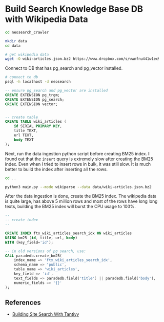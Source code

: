 # Build Search Knowledge Base DB with Wikipedia Data

```bash
cd neosearch_crawler

mkdir data
cd data

# get wikipedia data
wget -O wiki-articles.json.bz2 https://www.dropbox.com/s/wwnfnu441w1ec9p/wiki-articles.json.bz2\?dl\=0
```

Connect to DB that has pg_search and pg_vector installed.

```bash
# connect to db
psql -h localhost -d neosearch
```

```sql
-- ensure pg_search and pg_vector are installed
CREATE EXTENSION pg_trgm;
CREATE EXTENSION pg_search;
CREATE EXTENSION vector;


-- create table
CREATE TABLE wiki_articles (
    id SERIAL PRIMARY KEY,
    title TEXT,
    url TEXT,
    body TEXT
);
```

Next, run the data ingestion python script before creating BM25 index.
I found out that the `insert` query is extremely slow after creating the BM25 index.
Even when I tried to insert rows in bulk, it was still slow.
It is much better to build the index after inserting all the rows.

```bash
cd ..

python3 main.py --mode wikiparse --data data/wiki-articles.json.bz2
```

After the data ingestion is done, create the BM25 index.
The wikipedia data is quite large, has above 5 million rows and most of the rows have long long texts, building the BM25 index will burst the CPU usage to 100%.

```sql
-- 
-- create index
-- 

CREATE INDEX ftx_wiki_articles_search_idx ON wiki_articles
USING bm25 (id, title, url, body)
WITH (key_field='id');

-- in old versions of pg_search, use:
CALL paradedb.create_bm25(
    index_name => 'ftx_wiki_articles_search_idx',
    schema_name => 'public',
    table_name => 'wiki_articles',
    key_field => 'id',
    text_fields => paradedb.field('title') || paradedb.field('body'),
    numeric_fields => '{}'
);
```

## References

- [Building Site Search With Tantivy](https://jstrong.dev/posts/2020/building-a-site-search-with-tantivy/)
